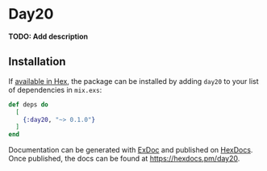 # Day20

**TODO: Add description**

## Installation

If [available in Hex](https://hex.pm/docs/publish), the package can be installed
by adding `day20` to your list of dependencies in `mix.exs`:

```elixir
def deps do
  [
    {:day20, "~> 0.1.0"}
  ]
end
```

Documentation can be generated with [ExDoc](https://github.com/elixir-lang/ex_doc)
and published on [HexDocs](https://hexdocs.pm). Once published, the docs can
be found at <https://hexdocs.pm/day20>.

